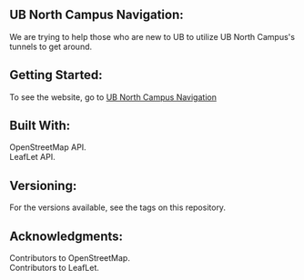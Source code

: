 **UB North Campus Navigation:**
-------------------------------
We are trying to help those who are new to UB to utilize UB North Campus's tunnels to get around.

**Getting Started:**
--------------------
To see the website, go to [UB North Campus Navigation](https://www-student.cse.buffalo.edu/CSE442-542/2020-Spring/cse-442t/)

**Built With:**
----------------
OpenStreetMap API.  
LeafLet API.  

**Versioning:**
----------------
For the versions available, see the tags on this repository.

**Acknowledgments:**
---------------------
Contributors to OpenStreetMap.  
Contributors to LeafLet.
